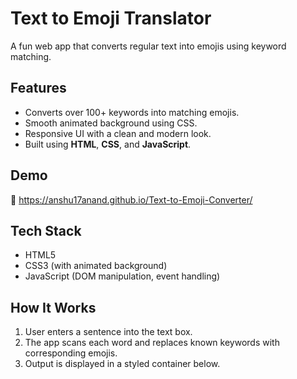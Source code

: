 # Text to Emoji Translator

A fun web app that converts regular text into emojis using keyword matching.

## Features
- Converts over 100+ keywords into matching emojis.
- Smooth animated background using CSS.
- Responsive UI with a clean and modern look.
- Built using **HTML**, **CSS**, and **JavaScript**.

## Demo
🔗 https://anshu17anand.github.io/Text-to-Emoji-Converter/

## Tech Stack
- HTML5
- CSS3 (with animated background)
- JavaScript (DOM manipulation, event handling)

## How It Works
1. User enters a sentence into the text box.
2. The app scans each word and replaces known keywords with corresponding emojis.
3. Output is displayed in a styled container below.

